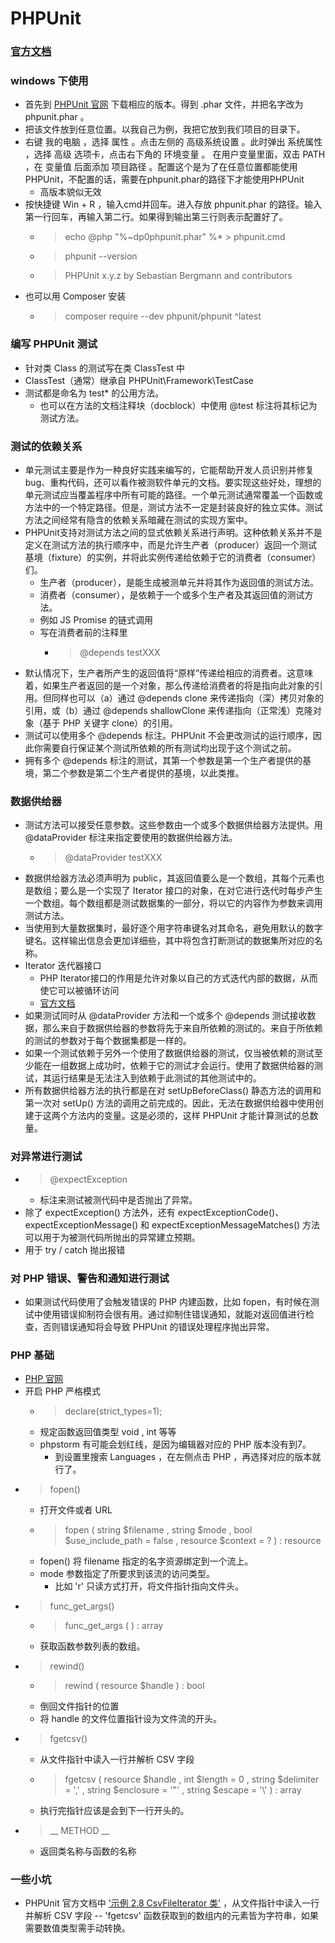 # PHPUnit
### [官方文档](https://phpunit.readthedocs.io/zh_CN/latest/index.html 'PHPUnit')

### windows 下使用
- 首先到 [PHPUnit 官网](https://phpunit.de 'PHPUnit') 下载相应的版本。得到 .phar 文件，并把名字改为 phpunit.phar 。
- 把该文件放到任意位置。以我自己为例，我把它放到我们项目的目录下。
- 右键 我的电脑 ，选择 属性 。点击左侧的 高级系统设置 。此时弹出 系统属性 ，选择 高级 选项卡，点击右下角的 环境变量 。 在用户变量里面，双击 PATH ，在 变量值 后面添加 项目路径 。配置这个是为了在任意位置都能使用PHPUnit，不配置的话，需要在phpunit.phar的路径下才能使用PHPUnit
    - 高版本貌似无效 
- 按快捷键 Win + R ，输入cmd并回车。进入存放 phpunit.phar 的路径。输入第一行回车，再输入第二行。如果得到输出第三行则表示配置好了。
    - > echo @php "%~dp0phpunit.phar" %* > phpunit.cmd 
    - > phpunit --version 
    - > PHPUnit x.y.z by Sebastian Bergmann and contributors
- 也可以用 Composer 安装
    - > composer require --dev phpunit/phpunit ^latest
    
### 编写 PHPUnit 测试
- 针对类 Class 的测试写在类 ClassTest 中
- ClassTest（通常）继承自 PHPUnit\Framework\TestCase
- 测试都是命名为 test* 的公用方法。
    - 也可以在方法的文档注释块（docblock）中使用 @test 标注将其标记为测试方法。
    
### 测试的依赖关系
- 单元测试主要是作为一种良好实践来编写的，它能帮助开发人员识别并修复 bug、重构代码，还可以看作被测软件单元的文档。要实现这些好处，理想的单元测试应当覆盖程序中所有可能的路径。一个单元测试通常覆盖一个函数或方法中的一个特定路径。但是，测试方法不一定是封装良好的独立实体。测试方法之间经常有隐含的依赖关系暗藏在测试的实现方案中。
- PHPUnit支持对测试方法之间的显式依赖关系进行声明。这种依赖关系并不是定义在测试方法的执行顺序中，而是允许生产者（producer）返回一个测试基境（fixture）的实例，并将此实例传递给依赖于它的消费者（consumer）们。
  - 生产者（producer），是能生成被测单元并将其作为返回值的测试方法。
  - 消费者（consumer），是依赖于一个或多个生产者及其返回值的测试方法。
  - 例如 JS Promise 的链式调用
  - 写在消费者前的注释里
    - >@depends testXXX
- 默认情况下，生产者所产生的返回值将“原样”传递给相应的消费者。这意味着，如果生产者返回的是一个对象，那么传递给消费者的将是指向此对象的引用。但同样也可以（a）通过 @depends clone 来传递指向（深）拷贝对象的引用，或（b）通过 @depends shallowClone 来传递指向（正常浅）克隆对象（基于 PHP 关键字 clone）的引用。
- 测试可以使用多个 @depends 标注。PHPUnit 不会更改测试的运行顺序，因此你需要自行保证某个测试所依赖的所有测试均出现于这个测试之前。
- 拥有多个 @depends 标注的测试，其第一个参数是第一个生产者提供的基境，第二个参数是第二个生产者提供的基境，以此类推。

### 数据供给器
- 测试方法可以接受任意参数。这些参数由一个或多个数据供给器方法提供。用 @dataProvider 标注来指定要使用的数据供给器方法。
    - >@dataProvider testXXX
- 数据供给器方法必须声明为 public，其返回值要么是一个数组，其每个元素也是数组；要么是一个实现了 Iterator 接口的对象，在对它进行迭代时每步产生一个数组。每个数组都是测试数据集的一部分，将以它的内容作为参数来调用测试方法。
- 当使用到大量数据集时，最好逐个用字符串键名对其命名，避免用默认的数字键名。这样输出信息会更加详细些，其中将包含打断测试的数据集所对应的名称。
- Iterator 迭代器接口
    - PHP Iterator接口的作用是允许对象以自己的方式迭代内部的数据，从而使它可以被循环访问
    - [官方文档](https://www.php.net/manual/zh/class.iterator.php 'Iterator')
- 如果测试同时从 @dataProvider 方法和一个或多个 @depends 测试接收数据，那么来自于数据供给器的参数将先于来自所依赖的测试的。来自于所依赖的测试的参数对于每个数据集都是一样的。
- 如果一个测试依赖于另外一个使用了数据供给器的测试，仅当被依赖的测试至少能在一组数据上成功时，依赖于它的测试才会运行。使用了数据供给器的测试，其运行结果是无法注入到依赖于此测试的其他测试中的。
- 所有数据供给器方法的执行都是在对 setUpBeforeClass() 静态方法的调用和第一次对 setUp() 方法的调用之前完成的。因此，无法在数据供给器中使用创建于这两个方法内的变量。这是必须的，这样 PHPUnit 才能计算测试的总数量。

### 对异常进行测试
- >@expectException 
    - 标注来测试被测代码中是否抛出了异常。
- 除了 expectException() 方法外，还有 expectExceptionCode()、expectExceptionMessage() 和 expectExceptionMessageMatches() 方法可以用于为被测代码所抛出的异常建立预期。
- 用于 try / catch 抛出报错

### 对 PHP 错误、警告和通知进行测试
- 如果测试代码使用了会触发错误的 PHP 内建函数，比如 fopen，有时候在测试中使用错误抑制符会很有用。通过抑制住错误通知，就能对返回值进行检查，否则错误通知将会导致 PHPUnit 的错误处理程序抛出异常。

### PHP 基础
- [PHP 官网](https://www.php.net 'PHP')
- 开启 PHP 严格模式 
    - > declare(strict_types=1);
    - 规定函数返回值类型 void , int 等等
    - phpstorm 有可能会划红线，是因为编辑器对应的 PHP 版本没有到7。
        - 到设置里搜索 Languages ，在左侧点击 PHP ，再选择对应的版本就行了。
- > fopen()
    - 打开文件或者 URL
    - > fopen ( string $filename , string $mode , bool $use_include_path = false , resource $context = ? ) : resource
    - fopen() 将 filename 指定的名字资源绑定到一个流上。
    - mode 参数指定了所要求到该流的访问类型。
        - 比如 'r' 只读方式打开，将文件指针指向文件头。
- > func_get_args()
    - > func_get_args ( ) : array 
    - 获取函数参数列表的数组。
- > rewind()
    - > rewind ( resource $handle ) : bool
    - 倒回文件指针的位置
    - 将 handle 的文件位置指针设为文件流的开头。
- > fgetcsv()
    - 从文件指针中读入一行并解析 CSV 字段
    - > fgetcsv ( resource $handle , int $length = 0 , string $delimiter = ',' , string $enclosure = '"' , string $escape = '\\' ) : array
    - 执行完指针应该是会到下一行开头的。
- > __ METHOD __
    - 返回类名称与函数的名称
    
### 一些小坑
- PHPUnit 官方文档中 ['示例 2.8 CsvFileIterator 类'](https://phpunit.readthedocs.io/zh_CN/latest/writing-tests-for-phpunit.html#writing-tests-for-phpunit-data-providers 'PHPUnit')
，从文件指针中读入一行并解析 CSV 字段 -- 'fgetcsv' 函数获取到的数组内的元素皆为字符串，如果需要数值类型需手动转换。
